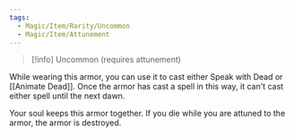 ```yaml
---
tags:
  - Magic/Item/Rarity/Uncommon
  - Magic/Item/Attunement
---
```

>[!info]
>Uncommon (requires attunement)

While wearing this armor, you can use it to cast either Speak with Dead or [[Animate Dead]]. Once the armor has cast a spell in this way, it can't cast either spell until the next dawn.

Your soul keeps this armor together. If you die while you are attuned to the armor, the armor is destroyed.